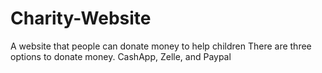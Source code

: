 # Charity-Website
A website that people can donate money to help children
There are three options to donate money. CashApp, Zelle, and Paypal


